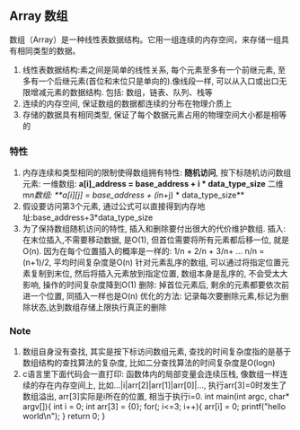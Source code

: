## Array 数组
数组（Array）是一种线性表数据结构。它用一组连续的内存空间，来存储一组具有相同类型的数据。
1. 线性表数据结构:素之间是简单的线性关系, 每个元素至多有一个前继元素, 至多有一个后继元素(首位和末位只是单向的).像线段一样, 可以从入口或出口无限增减元素的数据结构.
    包括: 数组，链表、队列、栈等
2. 连续的内存空间, 保证数组的数据都连续的分布在物理介质上
3. 存储的数据具有相同类型, 保证了每个数据元素占用的物理空间大小都是相等的
### 特性
1. 内存连续和类型相同的限制使得数组拥有特性: **随机访问**, 按下标随机访问数组元素:
    一维数组: **a[i]_address = base_address + i * data_type_size** 
    二维m*n数组: **a[i][j] = base_address + (i*n+j) * data_type_size**
2. 假设要访问第3个元素, 通过公式可以直接得到内存地址:base_address+3*data_type_size
3. 为了保持数组随机访问的特性, 插入和删除要付出很大的代价维护数组.
    插入: 在末位插入,不需要移动数据, 是O(1), 但首位需要将所有元素都后移一位, 就是O(n).
        因为在每个位置插入的概率是一样的: 1/n + 2/n + 3/n+ ... n/n = (n+1)/2, 平均时间复杂度是O(n)
        针对元素乱序的数组, 可以通过将指定位置元素复制到末位, 然后将插入元素放到指定位置, 数组本身是乱序的, 不会受太大影响, 操作的时间复杂度降到O(1)
    删除: 掉首位元素后, 剩余的元素都要依次前进一个位置, 同插入一样也是O(n)
        优化的方法: 记录每次要删除元素,标记为删除状态,达到数组存储上限执行真正的删除
### Note
1. 数组自身没有查找, 其实是按下标访问数组元素, 查找的时间复杂度指的是基于数组结构的查找算法的复杂度, 比如二分查找算法的时间复杂度是O(logn)
2. c语言里下面代码会一直打印: 函数体内的局部变量会连续压栈, 像数组一样连续的存在内存空间上,
比如...|i|arr[2]|arr[1]|arr[0]|..., 执行arr[3]=0时发生了数组溢出, arr[3]实际是i所在的位置, 相当于执行i=0.
int main(int argc, char* argv[]){
    int i = 0;
    int arr[3] = {0};
    for(; i<=3; i++){
        arr[i] = 0;
        printf("hello world\n");
    }
    return 0;
}

